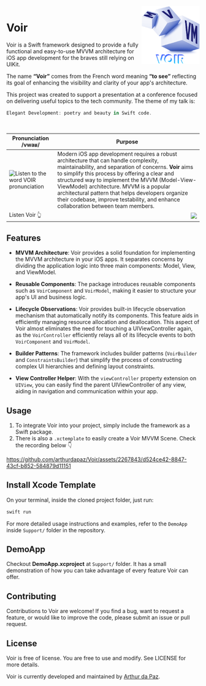 <img align="right" alt="Voir MVVM" src="/Support/VoirDemo/VoirDemo/Application/Resources/Assets.xcassets/voir.imageset/voir-image-transparent.png" width=30%>

# Voir

Voir is a Swift framework designed to provide a fully functional and easy-to-use MVVM architecture for iOS app development for the braves still relying on UIKit.

The name **“Voir”** comes from the French word meaning **“to see”** reflecting its goal of enhancing the visibility and clarity of your app's architecture.

This project was created to support a presentation at a conference focused on delivering useful topics to the tech community. The theme of my talk is:

```swift
Elegant Development: poetry and beauty in Swift code.
```
<br/>
<p align="left">

| Pronunciation **/vwaʁ/** | Purpose |
|-|-|
| <img alt="Listen to the word VOIR pronunciation" src="https://github.com/arthurdapaz/Voir/assets/2267843/cc10b766-788b-41d5-8c05-1d8d7ef45a89"> | Modern iOS app development requires a robust architecture that can handle complexity, maintainability, and separation of concerns. **Voir** aims to simplify this process by offering a clear and structured way to implement the MVVM (Model-View-ViewModel) architecture. MVVM is a popular architectural pattern that helps developers organize their codebase, improve testability, and enhance collaboration between team members. |
| Listen Voir 👆 | [<img align="right" src="https://github.com/arthurdapaz/Voir/actions/workflows/swift.yml/badge.svg">](https://github.com/arthurdapaz/Voir/actions/workflows/swift.yml) |

</p>

## Features

- **MVVM Architecture**: Voir provides a solid foundation for implementing the MVVM architecture in your iOS apps. It separates concerns by dividing the application logic into three main components: Model, View, and ViewModel.

- **Reusable Components**: The package introduces reusable components such as `VoirComponent` and `VoirModel`, making it easier to structure your app's UI and business logic.

- **Lifecycle Observations**: Voir provides built-in lifecycle observation mechanism that automatically notify its components. This feature aids in efficiently managing resource allocation and deallocation. This aspect of Voir almost eliminates the need for touching a UIViewController again, as the `VoirController` efficiently relays all of its lifecycle events to both `VoirComponent` and `VoirModel`.

- **Builder Patterns**: The framework includes builder patterns (`VoirBuilder` and `ConstraintsBuilder`) that simplify the process of constructing complex UI hierarchies and defining layout constraints.

- **View Controller Helper**: With the `viewController` property extension on `UIView`, you can easily find the parent UIViewController of any view, aiding in navigation and communication within your app.

## Usage

1. To integrate Voir into your project, simply include the framework as a Swift package.
2. There is also a `.xctemplate` to easily create a Voir MVVM Scene. Check the recording below 👇 

https://github.com/arthurdapaz/Voir/assets/2267843/d524ce42-8847-43cf-b852-584879d11151

## Install Xcode Template

On your terminal, inside the cloned project folder, just run:

```bash
swift run
```

For more detailed usage instructions and examples, refer to the `DemoApp` inside `Support/` folder in the repository.

## DemoApp
Checkout **DemoApp.xcproject** at `Support/` folder. It has a small demonstration of how you can take advantage of every feature Voir can offer.

## Contributing

Contributions to Voir are welcome! If you find a bug, want to request a feature, or would like to improve the code, please submit an issue or pull request.

## License

Voir is free of license. You are free to use and modify. See LICENSE for more details.

Voir is currently developed and maintained by [Arthur da Paz](https://github.com/arthurdapaz).

